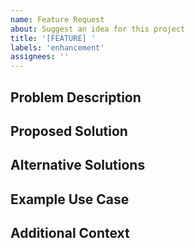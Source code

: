 ```yaml
---
name: Feature Request
about: Suggest an idea for this project
title: '[FEATURE] '
labels: 'enhancement'
assignees: ''
---
```


## Problem Description
<!-- A clear and concise description of what the problem is. Ex. I'm always frustrated when [...] -->

## Proposed Solution
<!-- A clear and concise description of what you want to happen -->

## Alternative Solutions
<!-- A clear and concise description of any alternative solutions or features you've considered -->

## Example Use Case
<!-- Provide an example of how this feature would be used -->

## Additional Context
<!-- Add any other context or screenshots about the feature request here -->